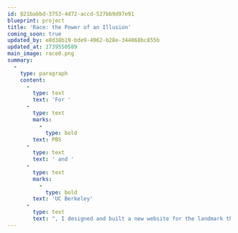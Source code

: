 ```yaml
---
id: 821babbd-3753-4d72-accd-527bb9d97e91
blueprint: project
title: 'Race: the Power of an Illusion'
coming_soon: true
updated_by: e8d38b19-bde9-4962-b28e-344068bc855b
updated_at: 1739550589
main_image: race0.png
summary:
  -
    type: paragraph
    content:
      -
        type: text
        text: 'For '
      -
        type: text
        marks:
          -
            type: bold
        text: PBS
      -
        type: text
        text: ' and '
      -
        type: text
        marks:
          -
            type: bold
        text: 'UC Berkeley'
      -
        type: text
        text: ", I designed and built a new website for the landmark three-part documentary series 'Race: The Power of an Illusion', which is now widely used as a teaching tool in schools across the country."
---
```

